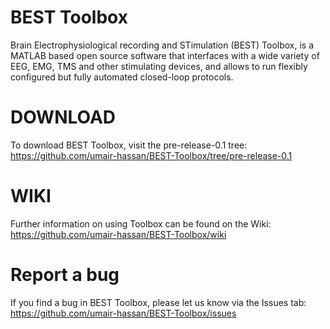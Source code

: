 # BEST Toolbox
Brain Electrophysiological recording and STimulation (BEST) Toolbox, is a MATLAB based open source software that interfaces with a wide variety of EEG, EMG, TMS and other stimulating devices, and allows to run flexibly configured but fully automated closed-loop protocols.

# DOWNLOAD
To download BEST Toolbox, visit the pre-release-0.1 tree: https://github.com/umair-hassan/BEST-Toolbox/tree/pre-release-0.1

# WIKI
Further information on using Toolbox can be found on the Wiki: https://github.com/umair-hassan/BEST-Toolbox/wiki

# Report a bug
If you find a bug in BEST Toolbox, please let us know via the Issues tab: https://github.com/umair-hassan/BEST-Toolbox/issues



